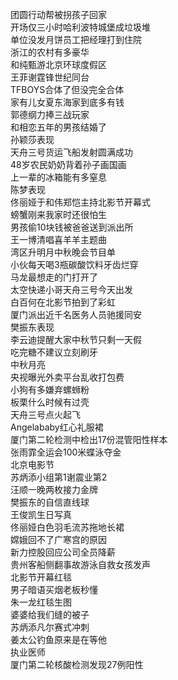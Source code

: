 团圆行动帮被拐孩子回家  
开场仅三小时哈利波特城堡成垃圾堆  
单位没发月饼员工把经理打到住院  
浙江的农村有多豪华  
和纯甄游北京环球度假区  
王菲谢霆锋世纪同台  
TFBOYS合体了但没完全合体  
家有儿女夏东海家到底多有钱  
郭德纲力捧三战玩家  
和相恋五年的男孩结婚了  
孙颖莎表现  
天舟三号货运飞船发射圆满成功  
48岁农民奶奶背着孙子画国画  
上一辈的冰箱能有多窒息  
陈梦表现  
佟丽娅于和伟郑恺主持北影节开幕式  
螃蟹刚来我家时还很怕生  
男孩偷10块钱被爸爸送到派出所  
王一博清唱喜羊羊主题曲  
湾区升明月中秋晚会节目单  
小伙每天喝3瓶碳酸饮料牙齿烂穿  
马龙最想走的门打开了  
太空快递小哥天舟三号今天出发  
白百何在北影节拍到了彩虹  
厦门派出近千名医务人员驰援同安  
樊振东表现  
李云迪提醒大家中秋节只剩一天假  
吃完糖不建议立刻刷牙  
中秋月亮  
央视曝光外卖平台乱收打包费  
小狗有多嫌弃螺蛳粉  
板栗什么时候有过壳  
天舟三号点火起飞  
Angelababy红心礼服裙  
厦门第二轮检测中检出17份混管阳性样本  
张雨霏全运会100米蝶泳夺金  
北京电影节  
苏炳添小组第1谢震业第2  
汪顺一晚两枚接力金牌  
樊振东的自信直线球  
王俊凯生日写真  
佟丽娅白色羽毛流苏拖地长裙  
嫦娥回不了广寒宫的原因  
新力控股回应公司全员降薪  
贵州客船侧翻事故游泳自救女孩发声  
北影节开幕红毯  
男子暗语买烟老板秒懂  
朱一龙红毯生图  
婆婆给我们缝的被子  
苏炳添凡尔赛式冲刺  
姜太公钓鱼原来是在等他  
执业医师  
厦门第二轮核酸检测发现27例阳性  
